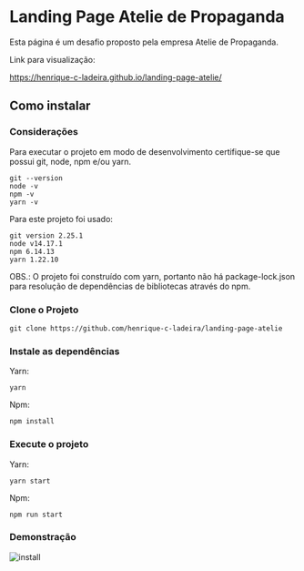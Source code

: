 # Landing Page Atelie de Propaganda

Esta página é um desafio proposto pela empresa Atelie de Propaganda.

Link para visualização:

https://henrique-c-ladeira.github.io/landing-page-atelie/

## Como instalar

### Considerações
Para executar o projeto em modo de desenvolvimento certifique-se que possui git, node, npm e/ou yarn.
```
git --version
node -v
npm -v
yarn -v
```
Para este projeto foi usado:
```
git version 2.25.1
node v14.17.1
npm 6.14.13
yarn 1.22.10
```


OBS.: O projeto foi construído com yarn, portanto não há package-lock.json para resolução de dependências de bibliotecas através do npm.

### Clone o Projeto
```
git clone https://github.com/henrique-c-ladeira/landing-page-atelie
```
### Instale as dependências
Yarn:
```
yarn
```
Npm:
```
npm install
```
### Execute o projeto
Yarn:
```
yarn start
```
Npm:
```
npm run start
```


### Demonstração

![install](./docs/install.gif)